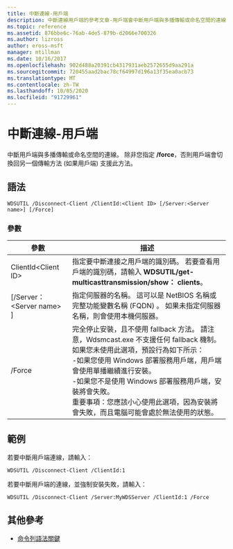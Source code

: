 ```yaml
---
title: 中斷連線-用戶端
description: 中斷連線用戶端的參考文章-用戶端會中斷用戶端與多播傳輸或命名空間的連線。
ms.topic: reference
ms.assetid: 876bbe6c-76ab-4de5-879b-d2066e700326
ms.author: lizross
author: eross-msft
manager: mtillman
ms.date: 10/16/2017
ms.openlocfilehash: 902d488a20391cb4317931aeb2572655d9aa291a
ms.sourcegitcommit: 720455aad2bac78cf64997d196a13f35ea0acb73
ms.translationtype: MT
ms.contentlocale: zh-TW
ms.lasthandoff: 10/05/2020
ms.locfileid: "91729961"
---
```

# <a name="disconnect-client"></a>中斷連線-用戶端

中斷用戶端與多播傳輸或命名空間的連線。 除非您指定 **/force**，否則用戶端會切換回另一個傳輸方法 (如果用戶端) 支援此方法。

## <a name="syntax"></a>語法

```
WDSUTIL /Disconnect-Client /ClientId:<Client ID> [/Server:<Server name>] [/Force]
```

### <a name="parameters"></a>參數

|參數|描述|
|---------|-----------|
|ClientId\<Client ID>|指定要中斷連接之用戶端的識別碼。 若要查看用戶端的識別碼，請輸入 **WDSUTIL/get-multicasttransmission/show： clients**。|
|[/Server： \<Server name> ]|指定伺服器的名稱。 這可以是 NetBIOS 名稱或完整功能變數名稱 (FQDN) 。 如果未指定伺服器名稱，則會使用本機伺服器。|
|/Force|完全停止安裝，且不使用 fallback 方法。 請注意，Wdsmcast.exe 不支援任何 fallback 機制。 如果您未使用此選項，預設行為如下所示：</br>-如果您使用 Windows 部署服務用戶端，用戶端會使用單播繼續進行安裝。</br>-如果您不是使用 Windows 部署服務用戶端，安裝將會失敗。</br>重要事項：您應該小心使用此選項，因為安裝將會失敗，而且電腦可能會處於無法使用的狀態。|

## <a name="examples"></a>範例

若要中斷用戶端連線，請輸入：
```
WDSUTIL /Disconnect-Client /ClientId:1
```
若要中斷用戶端的連線，並強制安裝失敗，請輸入：
```
WDSUTIL /Disconnect-Client /Server:MyWDSServer /ClientId:1 /Force
```

## <a name="additional-references"></a>其他參考

- [命令列語法關鍵](command-line-syntax-key.md)